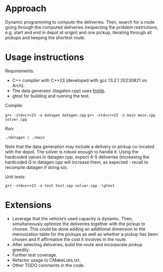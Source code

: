 # Approach

Dynamic programming to compute the deliveries. Then, search for a route going through the computed deliveries (respecting the problem restrictions, e.g. start and end in depot at origin) and one pickup, iterating through all pickups and keeping the shortest route.

# Usage instructions

Requirements:
- C++ compiler with C++23 (developed with gcc 13.2.1 20230821 on Arch).
- The data generator (dagaten.cpp) uses [fmtlib](https://github.com/fmtlib/fmt).
- gtest for building and running the test.

Compile:

`g++ -std=c++23 -o datagen datagen.cpp`
`g++ -std=c++23 -o main main.cpp solver.cpp`

Run:

`./datagen | ./main`

Note that the data generation may include a delivery or pickup co-located with the depot. 
The solver is robust enough to handle it.
Using the hardcoded values in datagen.cpp, expect 4-5 deliveries (increasing the hardcoded Q in datagen.cpp will increase them, as expected - recall to recompile datagen if doing so).

Unit tests:

`g++ -std=c++23 -o test test.cpp solver.cpp -lgtest`


# Extensions

- Leverage that the vehicle’s used capacity is dynamic. Then, simultaneously optimize the deliveries together with the pickup to choose. This could be done adding an additional dimension to the memoization table for the pickups as well as whether a pickup has been chosen and if affirmative the cost it involves in the route.
- After selecting deliveries, build the route and incorporate pickup greedily.
- Further test coverage.
- Refactor usage to CMakeLists.txt.
- Other TODO comments in the code.
